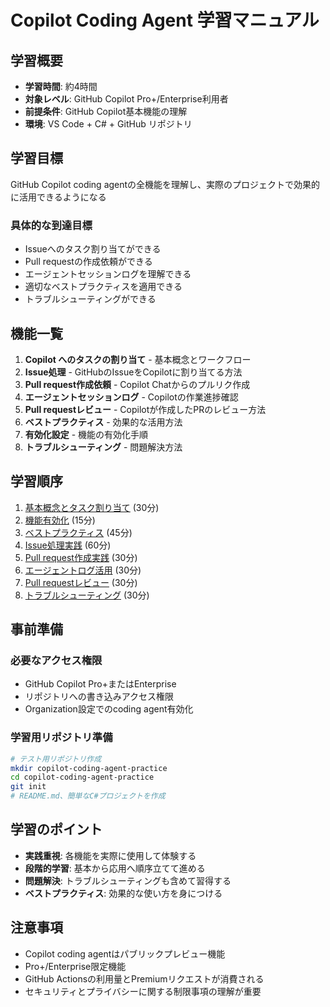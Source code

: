 # Copilot Coding Agent 学習マニュアル

## 学習概要
- **学習時間**: 約4時間
- **対象レベル**: GitHub Copilot Pro+/Enterprise利用者
- **前提条件**: GitHub Copilot基本機能の理解
- **環境**: VS Code + C# + GitHub リポジトリ

## 学習目標
GitHub Copilot coding agentの全機能を理解し、実際のプロジェクトで効果的に活用できるようになる

### 具体的な到達目標
- Issueへのタスク割り当てができる
- Pull requestの作成依頼ができる
- エージェントセッションログを理解できる
- 適切なベストプラクティスを適用できる
- トラブルシューティングができる

## 機能一覧
1. **Copilot へのタスクの割り当て** - 基本概念とワークフロー
2. **Issue処理** - GitHubのIssueをCopilotに割り当てる方法
3. **Pull request作成依頼** - Copilot Chatからのプルリク作成
4. **エージェントセッションログ** - Copilotの作業進捗確認
5. **Pull requestレビュー** - Copilotが作成したPRのレビュー方法
6. **ベストプラクティス** - 効果的な活用方法
7. **有効化設定** - 機能の有効化手順
8. **トラブルシューティング** - 問題解決方法

## 学習順序
1. [基本概念とタスク割り当て](03-coding-agent/about-assigning-tasks-to-copilot.md) (30分)
2. [機能有効化](03-coding-agent/enabling-copilot-coding-agent.md) (15分)
3. [ベストプラクティス](03-coding-agent/best-practices-for-using-copilot-to-work-on-tasks.md) (45分)
4. [Issue処理実践](03-coding-agent/using-copilot-to-work-on-an-issue.md) (60分)
5. [Pull request作成実践](03-coding-agent/asking-copilot-to-create-a-pull-request.md) (30分)
6. [エージェントログ活用](03-coding-agent/using-the-copilot-coding-agent-logs.md) (30分)
7. [Pull requestレビュー](03-coding-agent/reviewing-a-pull-request-created-by-copilot.md) (30分)
8. [トラブルシューティング](03-coding-agent/troubleshooting-copilot-coding-agent.md) (30分)

## 事前準備
### 必要なアクセス権限
- GitHub Copilot Pro+またはEnterprise
- リポジトリへの書き込みアクセス権限
- Organization設定でのcoding agent有効化

### 学習用リポジトリ準備
```bash
# テスト用リポジトリ作成
mkdir copilot-coding-agent-practice
cd copilot-coding-agent-practice
git init
# README.md、簡単なC#プロジェクトを作成
```

## 学習のポイント
- **実践重視**: 各機能を実際に使用して体験する
- **段階的学習**: 基本から応用へ順序立てて進める
- **問題解決**: トラブルシューティングも含めて習得する
- **ベストプラクティス**: 効果的な使い方を身につける

## 注意事項
- Copilot coding agentはパブリックプレビュー機能
- Pro+/Enterprise限定機能
- GitHub Actionsの利用量とPremiumリクエストが消費される
- セキュリティとプライバシーに関する制限事項の理解が重要
